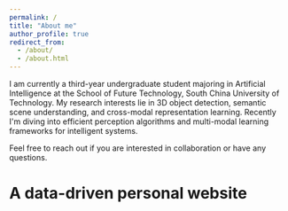 ```yaml
---
permalink: /
title: "About me"
author_profile: true
redirect_from: 
  - /about/
  - /about.html
---
```


I am currently a third-year undergraduate student majoring in Artificial Intelligence at the School of Future Technology, South China University of Technology. My research interests lie in 3D object detection, semantic scene understanding, and cross-modal representation learning. Recently I'm diving into efficient perception algorithms and multi-modal learning frameworks for intelligent systems.

Feel free to reach out if you are interested in collaboration or have any questions.

A data-driven personal website
======

